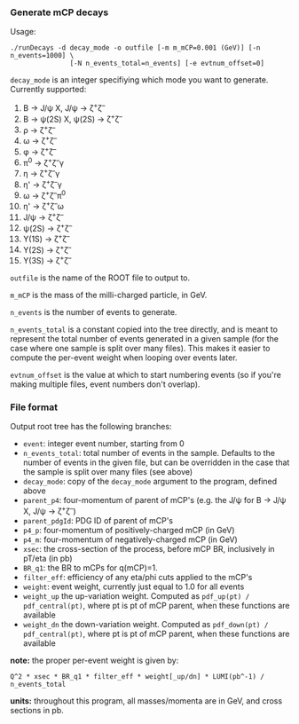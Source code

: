 ### Generate mCP decays

Usage: 
```
./runDecays -d decay_mode -o outfile [-m m_mCP=0.001 (GeV)] [-n n_events=1000] \
               [-N n_events_total=n_events] [-e evtnum_offset=0]
```

`decay_mode` is an integer specifiying which mode you want to generate. Currently supported:
1. B &rarr; J/&psi; X, J/&psi; &rarr; &zeta;<sup>+</sup>&zeta;<sup>&ndash;</sup>
2. B &rarr; &psi;(2S) X, &psi;(2S) &rarr; &zeta;<sup>+</sup>&zeta;<sup>&ndash;</sup>
3. &rho; &rarr; &zeta;<sup>+</sup>&zeta;<sup>&ndash;</sup>
4. &omega; &rarr; &zeta;<sup>+</sup>&zeta;<sup>&ndash;</sup>
5. &phi; &rarr; &zeta;<sup>+</sup>&zeta;<sup>&ndash;</sup>
6. &pi;<sup>0</sup> &rarr; &zeta;<sup>+</sup>&zeta;<sup>&ndash;</sup>&gamma;
7. &eta; &rarr; &zeta;<sup>+</sup>&zeta;<sup>&ndash;</sup>&gamma;
8. &eta;' &rarr; &zeta;<sup>+</sup>&zeta;<sup>&ndash;</sup>&gamma;
9. &omega; &rarr; &zeta;<sup>+</sup>&zeta;<sup>&ndash;</sup>&pi;<sup>0</sup>
10. &eta;' &rarr; &zeta;<sup>+</sup>&zeta;<sup>&ndash;</sup>&omega;
11. J/&psi; &rarr; &zeta;<sup>+</sup>&zeta;<sup>&ndash;</sup>
12. &psi;(2S) &rarr; &zeta;<sup>+</sup>&zeta;<sup>&ndash;</sup>
13. &Upsilon;(1S) &rarr; &zeta;<sup>+</sup>&zeta;<sup>&ndash;</sup>
14. &Upsilon;(2S) &rarr; &zeta;<sup>+</sup>&zeta;<sup>&ndash;</sup>
15. &Upsilon;(3S) &rarr; &zeta;<sup>+</sup>&zeta;<sup>&ndash;</sup>

`outfile` is the name of the ROOT file to output to.

`m_mCP` is the mass of the milli-charged particle, in GeV.

`n_events` is the number of events to generate.

`n_events_total` is a constant copied into the tree directly, and is meant to represent the total number of events generated in a given sample
(for the case where one sample is split over many files). This makes it easier to compute the per-event weight when looping over events later.

`evtnum_offset` is the value at which to start numbering events (so if you're making multiple files, event numbers don't overlap).


### File format
Output root tree has the following branches:
* `event`: integer event number, starting from 0
* `n_events_total`: total number of events in the sample. Defaults to the number of events in the given file, but can be overridden
in the case that the sample is split over many files (see above)
* `decay_mode`: copy of the `decay_mode` argument to the program, defined above
* `parent_p4`: four-momentum of parent of mCP's (e.g. the J/&psi; for B &rarr; J/&psi; X, J/&psi; &rarr; &zeta;<sup>+</sup>&zeta;<sup>&ndash;</sup>)
* `parent_pdgId`: PDG ID of parent of mCP's
* `p4_p`: four-momentum of positively-charged mCP (in GeV)
* `p4_m`: four-momentum of negatively-charged mCP (in GeV)
* `xsec`: the cross-section of the process, before mCP BR, inclusively in pT/eta (in pb)
* `BR_q1`: the BR to mCPs for q(mCP)=1.
* `filter_eff`: efficiency of any eta/phi cuts applied to the mCP's
* `weight`: event weight, currently just equal to 1.0 for all events
* `weight_up` the up-variation weight. Computed as `pdf_up(pt) / pdf_central(pt)`, where pt is pt of mCP parent, when these functions are available
* `weight_dn` the down-variation weight. Computed as `pdf_down(pt) / pdf_central(pt)`, where pt is pt of mCP parent, when these functions are available

**note:** the proper per-event weight is given by:
```
Q^2 * xsec * BR_q1 * filter_eff * weight[_up/dn] * LUMI(pb^-1) / n_events_total
```

**units:** throughout this program, all masses/momenta are in GeV, and cross sections in pb.
